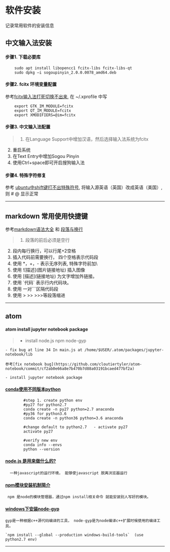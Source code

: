 # 软件安装
记录常用软件的安装信息

## 中文输入法安装

####  步骤1. 下载必要库
```
    sudo apt install libopencc1 fcitx-libs fcitx-libs-qt
    sudo dpkg –i sogoupinyin_2.0.0.0078_amd64.deb
```
#### 步骤2. fcitx 环境变量配置

参考[fcitx输入法打死切换不出来](https://bbs.archlinuxcn.org/viewtopic.php?id=1862),
在 ~/.xprofile 中写  
```
    export GTK_IM_MODULE=fcitx
    export QT_IM_MODULE=fcitx
    export XMODIFIERS=@im=fcitx
```
#### 步骤3. 中文输入法配置

>1. 在Language Support中增加汉语，然后选择输入法系统为fcitx
2. 重启系统
3. 在Text Entry中增加Sogou Pinyin
4. 使用Ctrl+space即可开启搜狗输入法

#### 步骤4. 特殊字符修复

参考 [ubuntu中shift键打不出特殊符号](http://blog.csdn.net/linxingqianglai/article/details/51813548),
将输入源英语（英国）改成英语（美国）, 则 # @ 显示正常
****
## markdown 常用使用快捷键

参考[markdown语法大全](https://www.jianshu.com/p/c4e93e97143c) 和
[段落与换行](http://xianbai.me/learn-md/article/syntax/paragraphs-and-line-breaks.html)

>1. 段落的前后必须是空行
2. 段内每行换行，可以行尾+2空格
3. 插入代码前需要换行， 四个空格表示代码段
4. 使用 \*，\+，\- 表示无序列表, 特殊字符前加\\
5. 使用 \!\[描述\]\(图片链接地址\) 插入图像
6. 使用 \[描述\]\(链接地址\) 为文字增加外链接。
7. 使用 \`代码\` 表示行内代码块。
8. 使用 一对\`\`\`区隔代码段
9. 使用 \> \>> \>>>等段落缩进

*****
## atom

#### atom install jupyter notebook package
> - install node.js  npm  node-gyp

    - fix bug at line 34 In main.js at /home/$USER/.atom/packages/jupyter-notebook/lib

    参考[fix notebook bug](https://github.com/cloutiertyler/atom-notebook/commit/cf2ab0e66a8e7b470b7d88a03191bcaed477bf2a)

    - install jupyter notebook package

####  [conda使用不同版本python](https://conda.io/docs/user-guide/tasks/manage-python.html)
```       
        #step 1. create python env
        #py27 for python2.7
        conda create -n py27 python=2.7 anaconda
        #py36 for python3.6
        conda create -n python36 python=3.6 anaconda

        #change default to python2.7   - activate py27
        activate py27

        #verify new env
        conda info --envs
        python --version
```
#### [node.js 是用来做什么的? ](https://www.zhihu.com/question/33578075)

      一种javascript的运行环境， 能够使javascript 脱离浏览器运行

####  [npm模块安装机制简介](http://www.ruanyifeng.com/blog/2016/01/npm-install.html)

     npm 是node的模块管理器，通过npm install相关命令 就能安装别人写好的模块。

#### [windows下安装node-gyp](https://www.jianshu.com/p/2b831714bbff)

    gyp是一种根据c++源代码编译的工具， node-gyp是为node编译c++扩展时候使用的编译工具。

    `npm install --global --production windows-build-tools`  (use python2.7 env)
*****
